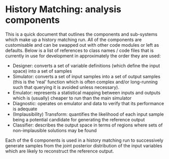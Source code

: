 # History Matching: analysis components

This is a quick document that outlines the components and sub-systems which make up a history matching run. All of the components are customisable and can be swapped out with other code modules or left as defaults. Below is a list of references to class names / code files that is currently in use for development in approximately the order they are used:

 - Designer: converts a set of variable definitions (which define the input space) into a set of samples
 - Simulator: converts a set of input samples into a set of output samples (this is the 'real' function which is often complex and/or long-running such that querying it is avoided unless necessary).
 - Emulator: represents a statistical mapping between inputs and outputs which is (usually) cheaper to run than the main simulator
 - Diagnostic: operates on emulator and data to verify that its performance is adequate
 - (Implausibility) Transform: quantifies the likelihood of each input sample being a potential candidate for generating the reference output
 - Classifier: describes the output space in terms of regions where sets of non-implausible solutions may be found

Each of the 6 components is used in a history matching run to successively generate samples from the joint posterior distribution of the input variables which are likely to reconstruct the reference output.